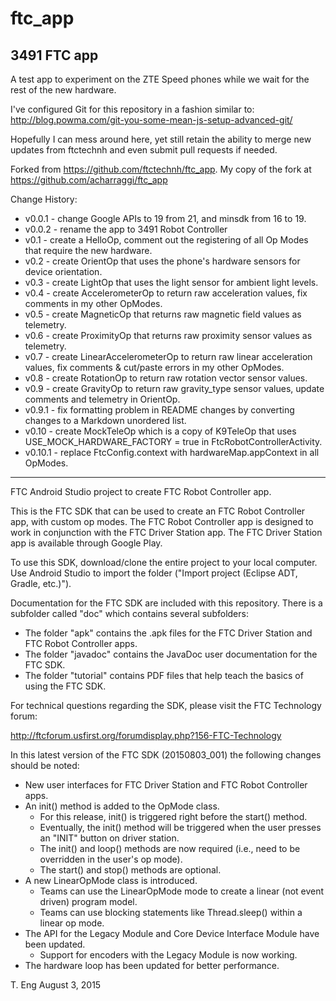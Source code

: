 # ftc_app
## 3491 FTC app
A test app to experiment on the ZTE Speed phones while we wait for the rest of the new hardware.

I've configured Git for this repository in a fashion similar to: http://blog.powma.com/git-you-some-mean-js-setup-advanced-git/

Hopefully I can mess around here, yet still retain the ability to merge new updates from ftctechnh and even submit pull requests if needed.

Forked from https://github.com/ftctechnh/ftc_app.
My copy of the fork at https://github.com/acharraggi/ftc_app

Change History:
- v0.0.1 - change Google APIs to 19 from 21, and minsdk from 16 to 19.
- v0.0.2 - rename the app to 3491 Robot Controller
- v0.1 - create a HelloOp, comment out the registering of all Op Modes that require the new hardware.
- v0.2 - create OrientOp that uses the phone's hardware sensors for device orientation.
- v0.3 - create LightOp that uses the light sensor for ambient light levels.
- v0.4 - create AccelerometerOp to return raw acceleration values, fix comments in my other OpModes.
- v0.5 - create MagneticOp that returns raw magnetic field values as telemetry.
- v0.6 - create ProximityOp that returns raw proximity sensor values as telemetry.
- v0.7 - create LinearAccelerometerOp to return raw linear acceleration values, fix comments & cut/paste errors in my other OpModes.
- v0.8 - create RotationOp to return raw rotation vector sensor values.
- v0.9 - create GravityOp to return raw gravity_type sensor values, update comments and telemetry in OrientOp.
- v0.9.1 - fix formatting problem in README changes by converting changes to a Markdown unordered list.
- v0.10 - create MockTeleOp which is a copy of K9TeleOp that uses USE_MOCK_HARDWARE_FACTORY = true in FtcRobotControllerActivity.
- v0.10.1 - replace FtcConfig.context with hardwareMap.appContext in all OpModes.


---

FTC Android Studio project to create FTC Robot Controller app.

This is the FTC SDK that can be used to create an FTC Robot Controller app, with custom op modes.
The FTC Robot Controller app is designed to work in conjunction with the FTC Driver Station app.
The FTC Driver Station app is available through Google Play.

To use this SDK, download/clone the entire project to your local computer.
Use Android Studio to import the folder  ("Import project (Eclipse ADT, Gradle, etc.)").

Documentation for the FTC SDK are included with this repository.  There is a subfolder called "doc" which contains several subfolders:

 * The folder "apk" contains the .apk files for the FTC Driver Station and FTC Robot Controller apps.
 * The folder "javadoc" contains the JavaDoc user documentation for the FTC SDK.
 * The folder "tutorial" contains PDF files that help teach the basics of using the FTC SDK.

For technical questions regarding the SDK, please visit the FTC Technology forum:

  http://ftcforum.usfirst.org/forumdisplay.php?156-FTC-Technology

In this latest version of the FTC SDK (20150803_001) the following changes should be noted:

 * New user interfaces for FTC Driver Station and FTC Robot Controller apps.
 * An init() method is added to the OpMode class.
   - For this release, init() is triggered right before the start() method.
   - Eventually, the init() method will be triggered when the user presses an "INIT" button on driver station.
   - The init() and loop() methods are now required (i.e., need to be overridden in the user's op mode).
   - The start() and stop() methods are optional.
 * A new LinearOpMode class is introduced.
   - Teams can use the LinearOpMode mode to create a linear (not event driven) program model.
   - Teams can use blocking statements like Thread.sleep() within a linear op mode.
 * The API for the Legacy Module and Core Device Interface Module have been updated.
   - Support for encoders with the Legacy Module is now working.
 * The hardware loop has been updated for better performance.


T. Eng
August 3, 2015

